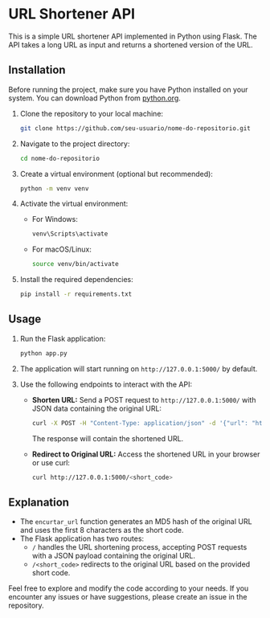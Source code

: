 # URL Shortener API

This is a simple URL shortener API implemented in Python using Flask. The API takes a long URL as input and returns a shortened version of the URL.

## Installation

Before running the project, make sure you have Python installed on your system. You can download Python from [python.org](https://www.python.org/).

1. Clone the repository to your local machine:

   ```bash
   git clone https://github.com/seu-usuario/nome-do-repositorio.git
   ```

2. Navigate to the project directory:

   ```bash
   cd nome-do-repositorio
   ```

3. Create a virtual environment (optional but recommended):

   ```bash
   python -m venv venv
   ```

4. Activate the virtual environment:

   - For Windows:

     ```bash
     venv\Scripts\activate
     ```

   - For macOS/Linux:

     ```bash
     source venv/bin/activate
     ```

5. Install the required dependencies:

   ```bash
   pip install -r requirements.txt
   ```

## Usage

1. Run the Flask application:

   ```bash
   python app.py
   ```

2. The application will start running on `http://127.0.0.1:5000/` by default.

3. Use the following endpoints to interact with the API:

   - **Shorten URL:** Send a POST request to `http://127.0.0.1:5000/` with JSON data containing the original URL:

     ```bash
     curl -X POST -H "Content-Type: application/json" -d '{"url": "https://www.example.com"}' http://127.0.0.1:5000/
     ```

     The response will contain the shortened URL.

   - **Redirect to Original URL:** Access the shortened URL in your browser or use curl:

     ```bash
     curl http://127.0.0.1:5000/<short_code>
     ```

## Explanation

- The `encurtar_url` function generates an MD5 hash of the original URL and uses the first 8 characters as the short code.
- The Flask application has two routes:
  - `/` handles the URL shortening process, accepting POST requests with a JSON payload containing the original URL.
  - `/<short_code>` redirects to the original URL based on the provided short code.

Feel free to explore and modify the code according to your needs. If you encounter any issues or have suggestions, please create an issue in the repository.
